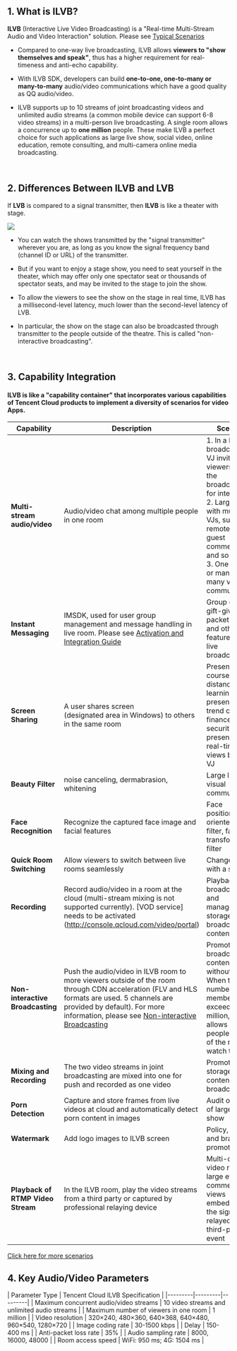 ##  1. What is ILVB?

**ILVB** (Interactive Live Video Broadcasting) is a "Real-time Multi-Stream Audio and Video Interaction" solution. Please see [Typical Scenarios](https://www.qcloud.com/doc/product/268/3160)

- Compared to one-way live broadcasting, ILVB allows **viewers to "show themselves and speak"**, thus has a higher requirement for real-timeness and anti-echo capability.

- With ILVB SDK, developers can build **one-to-one, one-to-many or many-to-many** audio/video communications which have a good quality as QQ audio/video.

- ILVB supports up to 10 streams of joint broadcasting videos and unlimited audio streams (a common mobile device can support 6-8 video streams) in a multi-person live broadcasting. A single room allows a concurrence up to **one million** people. These make ILVB a perfect choice for such applications as large live show, social video, online education, remote consulting, and multi-camera online media broadcasting.
</br>



## 2. Differences Between ILVB and LVB

If **LVB** is compared to a signal transmitter, then **ILVB** is like a theater with stage.

![](//mccdn.qcloud.com/static/img/684a6a66a62cb830c9cfb29848987210/image.png)

- You can watch the shows transmitted by the "signal transmitter" wherever you are, as long as you know the signal frequency band (channel ID or URL) of the transmitter.

- But if you want to enjoy a stage show, you need to seat yourself in the theater, which may offer only one spectator seat or thousands of spectator seats, and may be invited to the stage to join the show.

- To allow the viewers to see the show on the stage in real time, ILVB has a millisecond-level latency, much lower than the second-level latency of LVB.

- In particular, the show on the stage can also be broadcasted through transmitter to the people outside of the theatre. This is called "non-interactive broadcasting".
 </br>



## 3. Capability Integration

#### ILVB is like a "capability container" that incorporates various capabilities of Tencent Cloud products to implement a diversity of scenarios for video Apps.

| Capability | Description | Scenarios |
|---------|---------|---------|
| **Multi-stream audio/video** | Audio/video chat among multiple people in one room | 1. In a large live broadcasting, VJ invites viewers to join the broadcasting for interactions</br> 2. Large ILVB with multiple VJs, such as remote debate, guest commenting, and so on </br>3. One-to-one, or many-to-many video communications |
| **Instant Messaging** | IMSDK, used for user group management and message handling in live room. Please see [ Activation and Integration Guide](https://www.qcloud.com/doc/product/269/3794) | Group chat, gift-giving, red-packet-giving and other features in large live broadcasting |
| **Screen Sharing** | A user shares screen</br> (designated area in Windows) to others in the same room | Presentation of courseware in distance learning; presentation of trend charts in finance and securities; presentation of real-time game views by game VJ |
| **Beauty Filter** | noise canceling, dermabrasion, whitening | Large live show, visual communication |
| **Face Recognition** | Recognize the captured face image and facial features | Face positioning, oriented beauty filter, face-transforming filter |
| **Quick Room Switching** | Allow viewers to switch between live rooms seamlessly | Change room with a slide |
| **Recording** | Record audio/video in a room at the cloud (multi-stream mixing is not supported currently). [VOD service] needs to be activated (http://console.qcloud.com/video/portal) | Playback of live broadcasting and management & storage of broadcasting content |
| **Non-interactive Broadcasting** | Push the audio/video in ILVB room to more viewers outside of the room through CDN acceleration (FLV and HLS formats are used. 5 channels are provided by default). For more information, please see [Non-interactive Broadcasting](https://www.qcloud.com/document/product/268/7612) | Promote broadcasting content to users without the App. When the number of room members exceeds 1 million, this allows more people outside of the room to watch the video |
| **Mixing and Recording** | The two video streams in joint broadcasting are mixed into one for push and recorded as one video | Promotion and storage of video content in joint broadcasting | 
| **Porn Detection** | Capture and store frames from live videos at cloud and automatically detect porn content in images | Audit of content of large live show |
| **Watermark** | Add logo images to ILVB screen | Policy, content and brand promotion |
| **Playback of RTMP Video Stream** | In the ILVB room, play the video streams from a third party or captured by professional relaying device | Multi-camera video relaying in large events; VJ commentary views embedded in the signals relayed from a third-party event |

[Click here for more scenarios](https://www.qcloud.com/doc/product/268/3160)

## 4. Key Audio/Video Parameters

| Parameter Type | Tencent Cloud ILVB Specification |
|---------|---------|---------|
| Maximum concurrent audio/video streams | 10 video streams and unlimited audio streams |
| Maximum number of viewers in one room | 1 million |
| Video resolution | 320×240, 480×360, 640×368, 640×480, 960×540, 1280×720 |
| Image coding rate | 30-1500 kbps |
| Delay | 150-400 ms |
| Anti-packet loss rate | 35% |
| Audio sampling rate | 8000, 16000, 48000 |
| Room access speed | WiFi: 950 ms; 4G: 1504 ms |

















